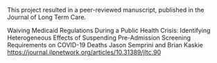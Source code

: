 This project resulted in a peer-reviewed manuscript, published in the Journal of Long Term Care. 

Waiving Medicaid Regulations During a Public Health Crisis: Identifying Heterogeneous Effects of Suspending Pre-Admission Screening Requirements on COVID-19 Deaths
Jason Semprini and Brian Kaskie
https://journal.ilpnetwork.org/articles/10.31389/jltc.90
